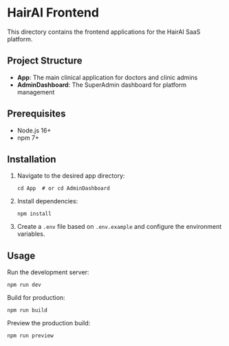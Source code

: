 # HairAI Frontend

This directory contains the frontend applications for the HairAI SaaS platform.

## Project Structure

- **App**: The main clinical application for doctors and clinic admins
- **AdminDashboard**: The SuperAdmin dashboard for platform management

## Prerequisites

- Node.js 16+
- npm 7+

## Installation

1. Navigate to the desired app directory:
   ```
   cd App  # or cd AdminDashboard
   ```

2. Install dependencies:
   ```
   npm install
   ```

3. Create a `.env` file based on `.env.example` and configure the environment variables.

## Usage

Run the development server:
```
npm run dev
```

Build for production:
```
npm run build
```

Preview the production build:
```
npm run preview
```